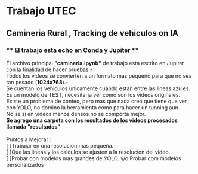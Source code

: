 # **Trabajo UTEC**<br>
## **Camineria Rural , Tracking de vehiculos on IA** <br>
### ** El trabajo esta echo en Conda y Jupiter **
El archivo principal **"camineria.ipynb"** de trabajo esta escrito en Jupiter con la finalidad de hacer pruebas.-<br>
Todos los videos se convierten a un formato mas pequeño para que no sea tan pesado (**1024x768**).-<br>
Se cuentan los vehiculos unicamente cuando estan entre las lineas azules.<br>
Es un modelo de TEST, necesitaria ver como son los videos originales.<br>
Existe un problema de conteo, pero mas que nada creo que tiene que ver con YOLO, no domino la herramienta como para hacer un tunning aun. <br>
No se si en videos menos densos no se comporta mejor. <br>
**Se agrego una carpeta con los resultados de los videos procesados llamada "resultados"** <br><br>
Puntos a Mejorar :  
                  [ ]Trabajar en una resolucion mas pequeña.<br>
                  [ ]Que las lineas y los calculos se ajusten a la resolucion del video.<br>
                  [ ]Probar con modelos mas grandes de YOLO. y/o Probar com modelos personalizados <br>
                  
            
